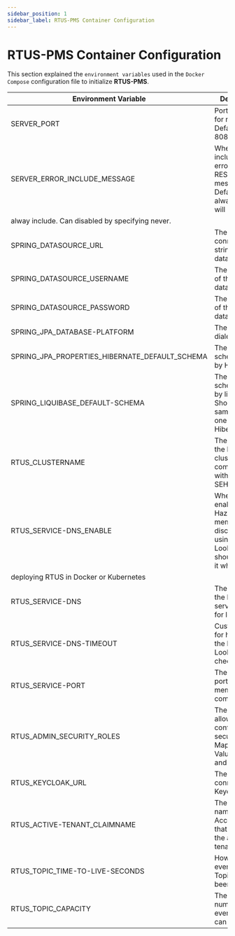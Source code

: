 ```yaml
---
sidebar_position: 1
sidebar_label: RTUS-PMS Container Configuration
---
```


#	RTUS-PMS Container Configuration

This section explained the `environment variables` used in the `Docker Compose` configuration file to initialize **RTUS-PMS**.

| Environment Variable                          | Description                                                                                       |
| --------------------                          | ------------------------------------------------------------------------------------------------- |
| SERVER_PORT                                   | Port to listen for request. Default is 8080.                                                      |
| SERVER_ERROR_INCLUDE_MESSAGE                  | Whether to include server error in the REST error message. Default is always which will 
alway include. Can disabled by specifying never.                                                                                                    |
| SPRING_DATASOURCE_URL                         | The JDBC connection string to the database                                                        |
|SPRING_DATASOURCE_USERNAME                     | The username of the database user                                                                 |
|SPRING_DATASOURCE_PASSWORD	                    | The password of the database user                                                                 |
|SPRING_JPA_DATABASE-PLATFORM                   | The database dialect to use                                                                       |
|SPRING_JPA_PROPERTIES_HIBERNATE_DEFAULT_SCHEMA | The database schema to use by Hibernate                                                           |
|SPRING_LIQUIBASE_DEFAULT-SCHEMA                | The database schema to use by liquibase. Should be the same as the one use by Hibernate           | 
|RTUS_CLUSTERNAME                               | The name of the Hazelcat cluster used to communicate with RTUS-SEH                                |   
|RTUS_SERVICE-DNS_ENABLE                        | Whether to enable Hazelcast member discovery using DNS Lookup. You should enable it when 
deploying RTUS in Docker or Kubernetes                                                                                                              |
|RTUS_SERVICE-DNS                               | The name of the DNS service to use for lookup                                                     |
|RTUS_SERVICE-DNS-TIMEOUT                       | Custom time for how long the DNS Lookup is checked                                                |
|RTUS_SERVICE-PORT                              | The Hazelcast port to use for member communication                                                |
|RTUS_ADMIN_SECURITY_ROLES                      | The roles that allow to configure security of Map, User Value Map, and Topic                      |
|RTUS_KEYCLOAK_URL	                            | The URL to connect to Keycloak                                                                    |
|RTUS_ACTIVE-TENANT_CLAIMNAME                   | The claim name in Access Token that contains the active tenant value                              |
|RTUS_TOPIC_TIME-TO-LIVE-SECONDS                | How long an event to stay in Topic before been removed                                            |
|RTUS_TOPIC_CAPACITY                            | The maximum number of event a Topic can hold.                                                     |

            
